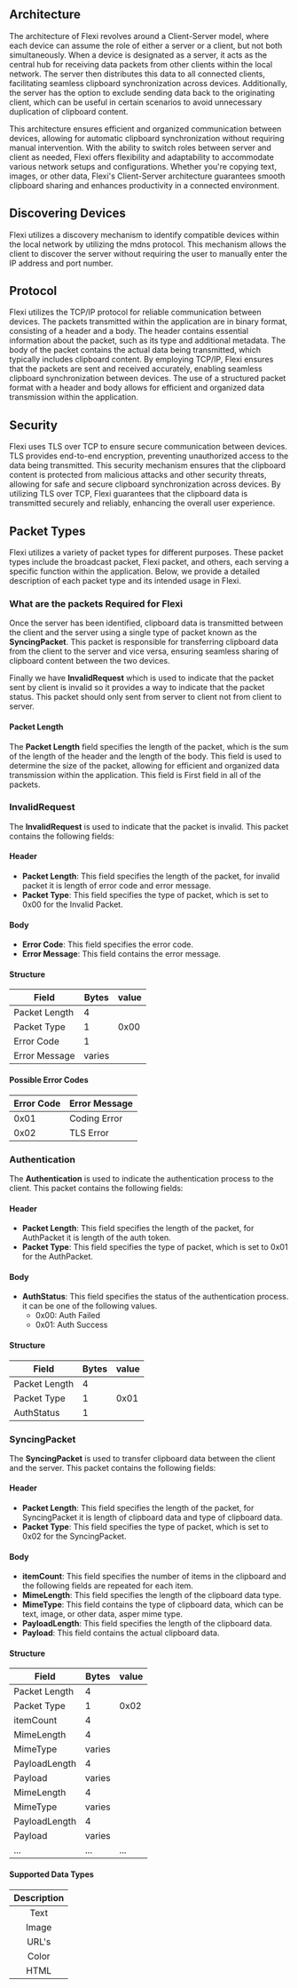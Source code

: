 ## Architecture

The architecture of Flexi revolves around a Client-Server model, where each device can assume the role of either a server or a client, but not both simultaneously. When a device is designated as a server, it acts as the central hub for receiving data packets from other clients within the local network. The server then distributes this data to all connected clients, facilitating seamless clipboard synchronization across devices. Additionally, the server has the option to exclude sending data back to the originating client, which can be useful in certain scenarios to avoid unnecessary duplication of clipboard content.

This architecture ensures efficient and organized communication between devices, allowing for automatic clipboard synchronization without requiring manual intervention. With the ability to switch roles between server and client as needed, Flexi offers flexibility and adaptability to accommodate various network setups and configurations. Whether you're copying text, images, or other data, Flexi's Client-Server architecture guarantees smooth clipboard sharing and enhances productivity in a connected environment.

## Discovering Devices

Flexi utilizes a discovery mechanism to identify compatible devices within the local network by utilizing the mdns protocol. This mechanism allows the client to discover the server without requiring the user to manually enter the IP address and port number.

## Protocol

Flexi utilizes the TCP/IP protocol for reliable communication between devices. The packets transmitted within the application are in binary format, consisting of a header and a body. The header contains essential information about the packet, such as its type and additional metadata. The body of the packet contains the actual data being transmitted, which typically includes clipboard content. By employing TCP/IP, Flexi ensures that the packets are sent and received accurately, enabling seamless clipboard synchronization between devices. The use of a structured packet format with a header and body allows for efficient and organized data transmission within the application.

## Security

Flexi uses TLS over TCP to ensure secure communication between devices. TLS provides end-to-end encryption, preventing unauthorized access to the data being transmitted. This security mechanism ensures that the clipboard content is protected from malicious attacks and other security threats, allowing for safe and secure clipboard synchronization across devices. By utilizing TLS over TCP, Flexi guarantees that the clipboard data is transmitted securely and reliably, enhancing the overall user experience.

## Packet Types

Flexi utilizes a variety of packet types for different purposes. These packet types include the broadcast packet, Flexi packet, and others, each serving a specific function within the application. Below, we provide a detailed description of each packet type and its intended usage in Flexi.

### What are the packets Required for Flexi

Once the server has been identified, clipboard data is transmitted between the client and the server using a single type of packet known as the **SyncingPacket**. This packet is responsible for transferring clipboard data from the client to the server and vice versa, ensuring seamless sharing of clipboard content between the two devices.

Finally we have **InvalidRequest** which is used to indicate that the packet sent by client is invalid so it provides a way to indicate that the packet status. This packet should only sent from server to client not from client to server.

#### Packet Length

The **Packet Length** field specifies the length of the packet, which is the sum of the length of the header and the length of the body. This field is used to determine the size of the packet, allowing for efficient and organized data transmission within the application. This field is First field in all of the packets.

### InvalidRequest

The **InvalidRequest** is used to indicate that the packet is invalid. This packet contains the following fields:

#### Header

- **Packet Length**: This field specifies the length of the packet, for invalid packet it is length of error code and error message.
- **Packet Type**: This field specifies the type of packet, which is set to 0x00 for the Invalid Packet.

#### Body

- **Error Code**: This field specifies the error code.
- **Error Message**: This field contains the error message.

#### Structure

| Field           | Bytes  | value |
|-----------------|--------| ----- |
| Packet Length   | 4      |       |
| Packet Type     | 1      | 0x00  |
| Error Code      | 1      |       |
| Error Message   | varies |       |

#### Possible Error Codes

| Error Code | Error Message |
|------------|---------------|
| 0x01       | Coding Error  |
| 0x02       | TLS Error     |

### Authentication

The **Authentication** is used to indicate the authentication process to the client. This packet contains the following fields:

#### Header

- **Packet Length**: This field specifies the length of the packet, for AuthPacket it is length of the auth token.
- **Packet Type**: This field specifies the type of packet, which is set to 0x01 for the AuthPacket.

#### Body

- **AuthStatus**: This field specifies the status of the authentication process. it can be one of the following values.
    - 0x00: Auth Failed
    - 0x01: Auth Success

#### Structure

| Field           | Bytes | value |
|-----------------|-------| ----- |
| Packet Length   | 4     |       |
| Packet Type     | 1     | 0x01  |
| AuthStatus      | 1     |       |

### SyncingPacket

The **SyncingPacket** is used to transfer clipboard data between the client and the server. This packet contains the following fields:

#### Header

- **Packet Length**: This field specifies the length of the packet, for SyncingPacket it is length of clipboard data and type of clipboard data.
- **Packet Type**: This field specifies the type of packet, which is set to 0x02 for the SyncingPacket.

#### Body

- **itemCount**: This field specifies the number of items in the clipboard and the following fields are repeated for each item.
- **MimeLength**: This field specifies the length of the clipboard data type.
- **MimeType**: This field contains the type of clipboard data, which can be text, image, or other data, asper mime type.
- **PayloadLength**: This field specifies the length of the clipboard data.
- **Payload**: This field contains the actual clipboard data.

#### Structure

| Field           | Bytes | value |
|-----------------|-------| ----- |
| Packet Length   | 4     |       |
| Packet Type     | 1     | 0x02  |
| itemCount       | 4     |       |
| MimeLength      | 4     |       |
| MimeType        | varies|       |
| PayloadLength   | 4     |       |
| Payload         | varies|       |
| MimeLength      | 4     |       |
| MimeType        | varies|       |
| PayloadLength   | 4     |       |
| Payload         | varies|       |
| ...             | ...   | ...   |

#### Supported Data Types

| Description |
|:-----------:|
|    Text     |
|    Image    |
|    URL's    |
|    Color    |
|    HTML     |
